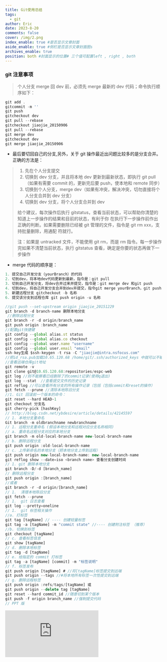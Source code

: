 ```yaml
---
title: Git使用总结
tags:
  - git
author: Eric
date: 2023-8-20
comments: false
cover: /img/2.png
index_enable: true #是否显示文章封面
aside_enable: true #侧栏是否显示文章封面图s
archives_enable: true
position: both #封面显示的位置# 三个值可配置left , right , both
---
```


### git 注意事项

> 个人分支 merge 回 dev 前，必须先 merge 最新的 dev 代码；命令执行顺序如下：

```js
git add .
gitcommit -m ''
git push
gitcheckout dev
git pull --rebase
gitcheckout jiaojie_20150906
git pull --rebase
git merge dev
gitcheckout dev
git merge jiaojie_20150906
```

- 最后要切回自己的分支,另外，关于 git 操作最近出问题比较多的是分支合并。正确的方法是：

> 1. 先在个人分支提交
> 2. 切换到 dev 分支，并且将本地 dev 更新到最新状态，即执行 git pull（如果有需要 commit 的，更新完后要 push，使本地和 remote 同步）
> 3. 切换到个人分支，merge dev（如果有冲突，解决冲突，切勿直接将个人分支合并到 dev 分支）
> 4. 切换到 dev 分支，将个人分支合并到 dev
>
> 给个建议，每次操作后执行 gitstatus，查看当前状态，可以帮助你清楚的知道上一步操作的结果和目前的状态，有利于你 在执行下一步操作前作出正确的判断。如果需要删除已经被 git 管理的文件，指令是 git rm xxx，支持批量删除，用通配 符就行。
>
> 注：如果是 untracked 文件，不能使用 git rm，而是 rm 指令。每一步操作完如果不清楚当前状态，执行 gitstatus 查看，确定是你要的状态再做下一步操作

- merge 代码的顺序是：

```js
1. 提交自己开发分支（yourBranch）的代码
2. 切到dev，将本地dev代码更新到最新，指令是：git pull
3. 切到自己开发分支，将dev合并过来并提交，指令是：git merge dev 和git push
4. 切到dev，将自己开发分支合并到dev并提交，指令git merge yourBranch，git push
5. 新建远程分支 gitcheckout -b 名称
6. 提交该分支到远程仓库 git push origin -u 名称
```

```js
//git push --set-upstream origin jiaojie_20151229
git branch -d branch-name 删除本地分支
 //删除远程分支
git branch -r -d origin/branch_name
git push origin :branch_name
//配置git快捷键
git config --global alias.st status
git config --global alias.co checkout
git config --global user.name "username"
git config --global user.email "email"
ssh-key生成 $ssh-keygen -t rsa -C "jiaojie@intra.nsfocus.com"
//把id_rsa.pub加载10.65.120.68 /home/git/.ssh/authorized_keys 中就可以不输入密码了
//查看远端仓库git地址
git remote -v
git clone git@10.65.120.68:repositories/espc-web
git log //则不能察看已经删除了的commit记录(使用q退出)
git log --stat  //查看提交文件的历史记录
git reflog //可以查看所有分支的所有操作记录（包括（包括commit和reset的操作）
git fetch --prune //清除本地陈旧分支
//1. Git 回滚前一个版本的命令：
git reset --hard HEAD~1
git checkout 分支名
git cherry-pick [hashKey]
// http://blog.csdn.net/ybdesire/article/details/42145597
// 1. 本地分支重命名
Git branch -m oldbranchname newbranchname
// 1. 远程分支重命名 (假设本地分支和远程对应分支名称相同)
// a. 重命名远程分支对应的本地分支
git branch -m old-local-branch-name new-local-branch-name
// b. 删除远程分支
git push origin :old-local-branch-name
// c. 上传新命名的本地分支（把本地分支上传到远程）
git push origin new-local-branch-name: new-local-branch-name
git reflog show --date=iso <branch name> 查看分支创建时间
// 1. git 删除本地分支
git branch -D/-d [branch_name]
// 删除远程分支
git push origin :[branch_name]
//或者
git branch -r -d origin/[branch_name]
// 1.  清理本地陈旧分支
git fetch --prune
// 1.  git 日志查看
git log --pretty=oneline
// 1.  git 标签相关操作
//a. 打标签
git tag [tagName] // ---- 创建轻量标签
git tag -a [tagName] -m "commit state" //---- 创建附注标签 （推荐）
//b. 切换到标签
git checkout [tagName]
// c. 查看标签信息
git show [tagName]
// d. 删除本地标签
git tag -d [tagName]
// e. 给指定的 commit 打标签
git tag -a [tagName] [commit] -m "标签说明"
// f. 标签发布
git push origin [tagName] # //将[tagName]标签提交到远端
git push origin --tags //#将本地所有标签一次性提交到远端
// g. 删除远程标签
git push origin :refs/tags/[tagName] 或
git push origin --delete tag [tagName]
git reset --hard commit_id //随意切到某个版本
git push -f origin branch_name //强制提交代码
// PPT 版
```

![参考文献](https://github.com/xirong/my-git/blob/master/useful-git-command.md)
